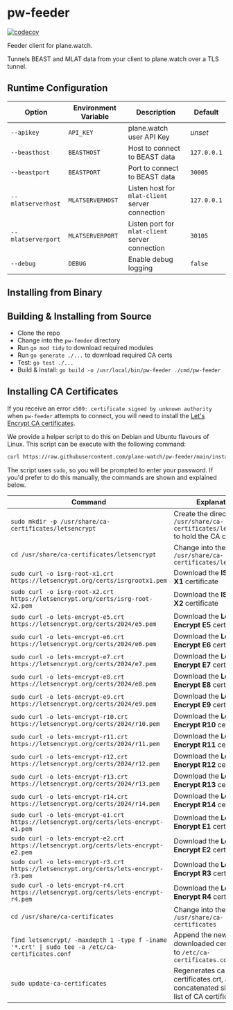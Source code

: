 # pw-feeder

[![codecov](https://codecov.io/gh/plane-watch/pw-feeder/branch/main/graph/badge.svg?token=8Y55DNDVEE)](https://codecov.io/gh/plane-watch/pw-feeder)

Feeder client for plane.watch.

Tunnels BEAST and MLAT data from your client to plane.watch over a TLS tunnel.

## Runtime Configuration

| Option             | Environment Variable | Description                                     | Default     |
|--------------------|----------------------|-------------------------------------------------|-------------|
| `--apikey`         | `API_KEY`            | plane.watch user API Key                        | *unset*     |
| `--beasthost`      | `BEASTHOST`          | Host to connect to BEAST data                   | `127.0.0.1` |
| `--beastport`      | `BEASTPORT`          | Port to connect to BEAST data                   | `30005`     |
| `--mlatserverhost` | `MLATSERVERHOST`     | Listen host for `mlat-client` server connection | `127.0.0.1` |
| `--mlatserverport` | `MLATSERVERPORT`     | Listen port for `mlat-client` server connection | `30105`     |
| `--debug`          | `DEBUG`              | Enable debug logging                            | `false`     |

## Installing from Binary


## Building & Installing from Source

* Clone the repo
* Change into the `pw-feeder` directory
* Run `go mod tidy` to download required modules
* Run `go generate ./...` to download required CA certs
* Test: `go test ./...`
* Build & Install: `go build -o /usr/local/bin/pw-feeder ./cmd/pw-feeder`

## Installing CA Certificates

If you receive an error `x509: certificate signed by unknown authority` when `pw-feeder` attempts to connect, you will need to install the [Let's Encrypt CA certificates](https://letsencrypt.org/certificates/).

We provide a helper script to do this on Debian and Ubuntu flavours of Linux. This script can be execute with the following command:

```bash
curl https://raw.githubusercontent.com/plane-watch/pw-feeder/main/install_ca_certs.sh | bash
```

The script uses `sudo`, so you will be prompted to enter your password. If you'd prefer to do this manually, the commands are shown and explained below.

| Command                                                                                         | Explanation                                                                               |
|-------------------------------------------------------------------------------------------------|-------------------------------------------------------------------------------------------|
| `sudo mkdir -p /usr/share/ca-certificates/letsencrypt`                                          | Create the directory `/usr/share/ca-certificates/letsencrypt` to hold the CA certificates |
| `cd /usr/share/ca-certificates/letsencrypt`                                                     | Change into the directory `/usr/share/ca-certificates/letsencrypt`                        |
| `sudo curl -o isrg-root-x1.crt https://letsencrypt.org/certs/isrgrootx1.pem`                    | Download the **ISRG Root X1** certificate                                                 |
| `sudo curl -o isrg-root-x2.crt https://letsencrypt.org/certs/isrg-root-x2.pem`                  | Download the **ISRG Root X2** certificate                                                 |
| `sudo curl -o lets-encrypt-e5.crt https://letsencrypt.org/certs/2024/e5.pem`                    | Download the **Let’s Encrypt E5** certificate                                             |
| `sudo curl -o lets-encrypt-e6.crt https://letsencrypt.org/certs/2024/e6.pem`                    | Download the **Let’s Encrypt E6** certificate                                             |
| `sudo curl -o lets-encrypt-e7.crt https://letsencrypt.org/certs/2024/e7.pem`                    | Download the **Let’s Encrypt E7** certificate                                             |
| `sudo curl -o lets-encrypt-e8.crt https://letsencrypt.org/certs/2024/e8.pem`                    | Download the **Let’s Encrypt E8** certificate                                             |
| `sudo curl -o lets-encrypt-e9.crt https://letsencrypt.org/certs/2024/e9.pem`                    | Download the **Let’s Encrypt E9** certificate                                             |
| `sudo curl -o lets-encrypt-r10.crt https://letsencrypt.org/certs/2024/r10.pem`                  | Download the **Let’s Encrypt R10** certificate                                            |
| `sudo curl -o lets-encrypt-r11.crt https://letsencrypt.org/certs/2024/r11.pem`                  | Download the **Let’s Encrypt R11** certificate                                            |
| `sudo curl -o lets-encrypt-r12.crt https://letsencrypt.org/certs/2024/r12.pem`                  | Download the **Let’s Encrypt R12** certificate                                            |
| `sudo curl -o lets-encrypt-r13.crt https://letsencrypt.org/certs/2024/r13.pem`                  | Download the **Let’s Encrypt R13** certificate                                            |
| `sudo curl -o lets-encrypt-r14.crt https://letsencrypt.org/certs/2024/r14.pem`                  | Download the **Let’s Encrypt R14** certificate                                            |
| `sudo curl -o lets-encrypt-e1.crt https://letsencrypt.org/certs/lets-encrypt-e1.pem`            | Download the **Let’s Encrypt E1** certificate                                             |
| `sudo curl -o lets-encrypt-e2.crt https://letsencrypt.org/certs/lets-encrypt-e2.pem`            | Download the **Let’s Encrypt E2** certificate                                             |
| `sudo curl -o lets-encrypt-r3.crt https://letsencrypt.org/certs/lets-encrypt-r3.pem`            | Download the **Let’s Encrypt R3** certificate                                             |
| `sudo curl -o lets-encrypt-r4.crt https://letsencrypt.org/certs/lets-encrypt-r4.pem`            | Download the **Let’s Encrypt R4** certificate                                             |
| `cd /usr/share/ca-certificates`                                                                 | Change into the directory `/usr/share/ca-certificates`                                    |
| `find letsencrypt/ -maxdepth 1 -type f -iname '*.crt' \| sudo tee -a /etc/ca-certificates.conf` | Append the newly downloaded certificates to `/etc/ca-certificates.conf`                   |
| `sudo update-ca-certificates`                                                                   | Regenerates ca-certificates.crt, a concatenated single-file list of CA certificates.      |
